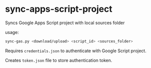 # sync-apps-script-project

Syncs Google Apps Script project with local sources folder

usage:
```bash
sync-gas.py <download/upload> <script_id> <sources_folder>
```

Requires `credentials.json` to authenticate with Google Script project.

Creates `token.json` file to store authentication token. 

